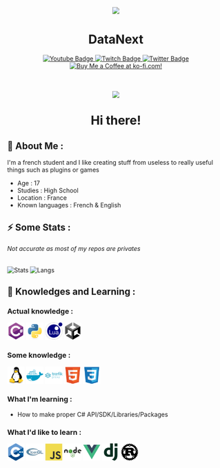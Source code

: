 <div id="header" align="center">
  <img src="https://wsrv.nl/?url=avatars.githubusercontent.com/u/83374556%3Fv=4&w=100&h=100&mask=circle">
  <h1>DataNext</h1>
  <div id="badges 1st-row">
    <a href="https://www.youtube.com/channel/UCp6U8_f-4Fe2YtH-dbyr-Qg">
      <img src="https://img.shields.io/badge/YouTube-red?style=for-the-badge&logo=youtube&logoColor=white" alt="Youtube Badge"/>
    </a>
    <a href="https://www.youtube.com/channel/UCp6U8_f-4Fe2YtH-dbyr-Qg">
      <img src="https://img.shields.io/badge/Twitch-a?style=for-the-badge&logo=twitch&logoColor=white&color=6441a5" alt="Twitch Badge"/>
    </a>
    <a href="https://twitter.com/DataNext_">
      <img src="https://img.shields.io/badge/Twitter-a?style=for-the-badge&logo=twitter&logoColor=white&color=1DA1F2" alt="Twitter Badge">
    </a>
  </div>
  <div id="badges 2nd-row">
    <a href='https://ko-fi.com/M4M2VL6WW' target='_blank'>
      <img height='29' style='border:0px;height:29px;' src='https://storage.ko-fi.com/cdn/brandasset/kofi_button_dark.png' border='0' alt='Buy Me a Coffee at ko-fi.com!'/>
    </a>
  </div>
  <h1>
    <img src="https://media.giphy.com/media/hvRJCLFzcasrR4ia7z/giphy.gif" width="30px"/>
    <p>Hi there!</p>
  </h1>
</div>

## 📂 About Me :
I'm a french student and I like creating stuff from useless to really useful things such as plugins or games
  - Age : 17
  - Studies : High School
  - Location : France
  - Known languages : French & English

## ⚡ Some Stats :
###### Not accurate as most of my repos are privates</br>
![Stats](https://github-readme-stats-git-masterrstaa-rickstaa.vercel.app/api?username=DataNext27&theme=tokyonight)
![Langs](https://github-readme-stats.vercel.app/api/top-langs/?username=DataNext27&theme=tokyonight)

## 📖 Knowledges and Learning :
<div id="knowledges-learning">
  <div id="actual-knowledges">
    <h3>Actual knowledge :</h3>
    <img src="https://github.com/devicons/devicon/blob/master/icons/csharp/csharp-original.svg" title="C#" alt="C#" width="40" height="40">
    <img src="https://github.com/devicons/devicon/blob/master/icons/python/python-original.svg" title="Python" alt="Python" width="40" height="40">
    <img src="https://github.com/devicons/devicon/blob/master/icons/lua/lua-original.svg" title="Lua" alt="Lua" width="40" height="40">
    <img src="https://github.com/devicons/devicon/blob/master/icons/unity/unity-original.svg" title="Unity" alt="Unity" width="40" height="40">
  </div>
  <div id="some-knowledges">
    <h3>Some knowledge :</h3>
    <img src="https://github.com/devicons/devicon/blob/master/icons/linux/linux-original.svg" title="Linux" alt="Linux" width="40" height="40">
    <img src="https://github.com/devicons/devicon/blob/master/icons/docker/docker-plain.svg" title="Docker" alt="Docker" width="40" height="40">
    <img src="https://github.com/devicons/devicon/blob/master/icons/traefikproxy/traefikproxy-plain-wordmark.svg" title="traefik" alt="traefik" width="40" height="40">
    <img src="https://github.com/devicons/devicon/blob/master/icons/html5/html5-original.svg" title="HTML5" alt="HTML5" width="40" height="40">
    <img src="https://github.com/devicons/devicon/blob/master/icons/css3/css3-original.svg" title="CSS3" alt="CSS3" width="40" height="40">
  </div>
  <div id="learning">
    <h3>What I'm learning :</h3>
    <ul>
      <li>How to make proper C# API/SDK/Libraries/Packages</li>
    </ul>
  </div>
  <div id="want-to-learn">
    <h3>What I'd like to learn :</h3>
    <img src="https://github.com/devicons/devicon/blob/master/icons/cplusplus/cplusplus-original.svg" title="C++" alt="C++" width="40" height="40">
    <img src="https://github.com/devicons/devicon/blob/master/icons/opengl/opengl-original.svg" title="OpenGL" alt="OpenGL" width="40" height="40">
    <img src="https://github.com/devicons/devicon/blob/master/icons/javascript/javascript-original.svg" title="JS" alt="JS" width="40" height="40">
    <img src="https://github.com/devicons/devicon/blob/master/icons/nodejs/nodejs-original-wordmark.svg" title="nodeJS" alt="nodeJS" width="40" height="40">
    <img src="https://github.com/devicons/devicon/blob/master/icons/vuejs/vuejs-original.svg" title="VueJS" alt="VueJS" width="40" height="40">
    <img src="https://github.com/devicons/devicon/blob/master/icons/django/django-plain.svg" title="Django" alt="Django" width="40" height="40">
    <img src="https://github.com/devicons/devicon/blob/master/icons/rust/rust-original.svg" title="Rust" alt="Rust" width="40" height="40">
  </div>
</div>

<!--
### Hi there 👋

**DataNext27/DataNext27** is a ✨ _special_ ✨ repository because its `README.md` (this file) appears on your GitHub profile.

Here are some ideas to get you started:

- 🔭 I’m currently working on ...
- 🌱 I’m currently learning ...
- 👯 I’m looking to collaborate on ...
- 🤔 I’m looking for help with ...
- 💬 Ask me about ...
- 📫 How to reach me: ...
- 😄 Pronouns: ...
- ⚡ Fun fact: ...
-->
